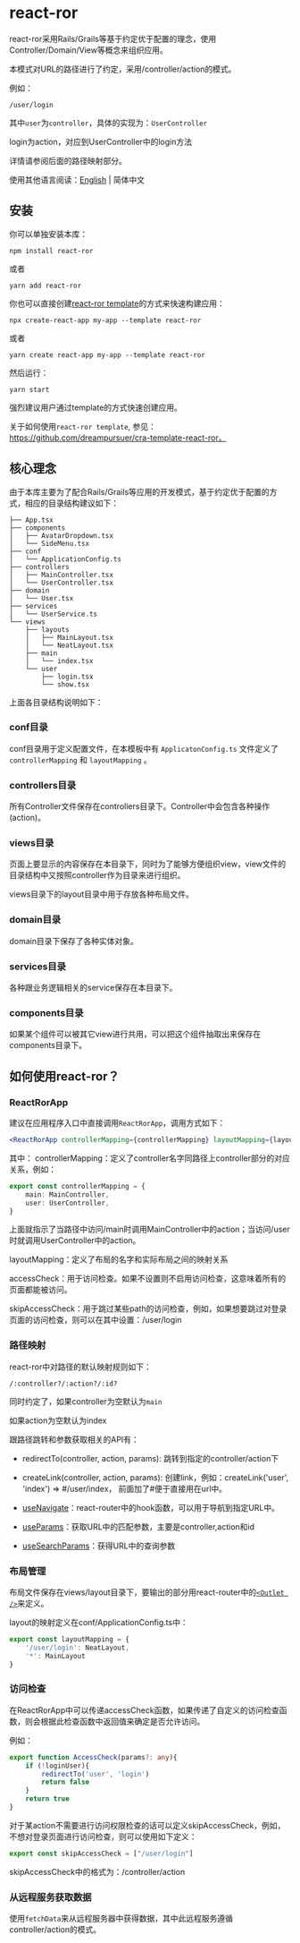 # react-ror

react-ror采用Rails/Grails等基于约定优于配置的理念，使用Controller/Domain/View等概念来组织应用。

本模式对URL的路径进行了约定，采用/controller/action的模式。

例如：

```
/user/login
```

其中`user`为`controller`，具体的实现为：`UserController`

login为action，对应到UserController中的login方法

详情请参阅后面的路径映射部分。

使用其他语言阅读：[English](README.md) | 简体中文

## 安装

你可以单独安装本库：

```shell
npm install react-ror
```

或者

```shell
yarn add react-ror
```

你也可以直接创建[react-ror template](https://github.com/dreampursuer/cra-template-react-ror)的方式来快速构建应用：

```shell
npx create-react-app my-app --template react-ror
```

或者

```shell
yarn create react-app my-app --template react-ror
```

然后运行：

```shell
yarn start
```

强烈建议用户通过template的方式快速创建应用。

关于如何使用`react-ror template`, 参见：https://github.com/dreampursuer/cra-template-react-ror。

## 核心理念

由于本库主要为了配合Rails/Grails等应用的开发模式，基于约定优于配置的方式，相应的目录结构建议如下：

```
├── App.tsx
├── components
│   ├── AvatarDropdown.tsx
│   └── SideMenu.tsx
├── conf
│   └── ApplicationConfig.ts
├── controllers
│   ├── MainController.tsx
│   └── UserController.tsx
├── domain
│   └── User.tsx
├── services
│   └── UserService.ts
└── views
    ├── layouts
    │   ├── MainLayout.tsx
    │   └── NeatLayout.tsx
    ├── main
    │   └── index.tsx
    └── user
        ├── login.tsx
        └── show.tsx
```

上面各目录结构说明如下：

### conf目录

conf目录用于定义配置文件，在本模板中有 `ApplicatonConfig.ts` 文件定义了 `controllerMapping` 和 `layoutMapping` 。

### controllers目录

所有Controller文件保存在controllers目录下。Controller中会包含各种操作(action)。

### views目录

页面上要显示的内容保存在本目录下，同时为了能够方便组织view，view文件的目录结构中又按照controller作为目录来进行组织。

views目录下的layout目录中用于存放各种布局文件。

### domain目录

domain目录下保存了各种实体对象。

### services目录

各种跟业务逻辑相关的service保存在本目录下。

### components目录

如果某个组件可以被其它view进行共用，可以把这个组件抽取出来保存在components目录下。

## 如何使用react-ror？

### ReactRorApp

建议在应用程序入口中直接调用`ReactRorApp`，调用方式如下：

```jsx
<ReactRorApp controllerMapping={controllerMapping} layoutMapping={layoutMapping} accessCheck={AccessCheck} skipAccessCheck={skipAccessCheck} />
```

其中：
controllerMapping：定义了controller名字同路径上controller部分的对应关系，例如：

```typescript
export const controllerMapping = {
    main: MainController,
    user: UserController,
}
```

上面就指示了当路径中访问/main时调用MainController中的action；当访问/user时就调用UserController中的action。

layoutMapping：定义了布局的名字和实际布局之间的映射关系

accessCheck：用于访问检查。如果不设置则不启用访问检查，这意味着所有的页面都能被访问。

skipAccessCheck：用于跳过某些path的访问检查，例如，如果想要跳过对登录页面的访问检查，则可以在其中设置：/user/login

### 路径映射

react-ror中对路径的默认映射规则如下：

```
/:controller?/:action?/:id?
```

同时约定了，如果controller为空默认为`main`

如果action为空默认为index

跟路径跳转和参数获取相关的API有：

- redirectTo(controller, action, params): 跳转到指定的controller/action下

- createLink(controller, action, params): 创建link，例如：createLink('user', 'index') => #/user/index， 前面加了#便于直接用在url中。

- [useNavigate](https://reactrouter.com/en/main/hooks/use-navigate)：react-router中的hook函数，可以用于导航到指定URL中。

- [useParams](https://reactrouter.com/en/main/hooks/use-params)：获取URL中的匹配参数，主要是controller,action和id

- [useSearchParams](https://reactrouter.com/en/main/hooks/use-search-params)：获得URL中的查询参数

### 布局管理

布局文件保存在views/layout目录下，要输出的部分用react-router中的[`<Outlet />`](https://reactrouter.com/en/main/components/outlet)来定义。

layout的映射定义在conf/ApplicationConfig.ts中：

```javascript
export const layoutMapping = {
    '/user/login': NeatLayout,
    '*': MainLayout
}
```

### 访问检查

在ReactRorApp中可以传递accessCheck函数，如果传递了自定义的访问检查函数，则会根据此检查函数中返回值来确定是否允许访问。

例如：

```typescript
export function AccessCheck(params?: any){
    if (!loginUser){
        redirectTo('user', 'login')
        return false
    }
    return true
}
```

对于某action不需要进行访问权限检查的话可以定义skipAccessCheck，例如，不想对登录页面进行访问检查，则可以使用如下定义：

```javascript
export const skipAccessCheck = ["/user/login"]
```

skipAccessCheck中的格式为：/controller/action

### 从远程服务获取数据

使用`fetchData`来从远程服务器中获得数据，其中此远程服务遵循controller/action的模式。